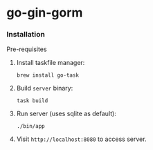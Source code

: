 # go-gin-gorm


### Installation 

Pre-requisites
1. Install taskfile manager: 
    ```shell
    brew install go-task
    ```

1. Build `server` binary:
    ```shell
    task build
    ```

1. Run server (uses sqlite as default):
    ```shell
    ./bin/app
    ```

1. Visit `http://localhost:8080` to access server.
